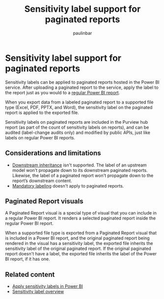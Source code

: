 ﻿---
title: Sensitivity label support for paginated reports
description: Learn about using sensitivity labels from Microsoft Purview Information Protection with paginated reports.
author: paulinbar
ms.author: painbar
ms.topic: conceptual
ms.custom:
ms.date: 05/18/2024
LocalizationGroup: Data from files
---
# Sensitivity label support for paginated reports

Sensitivity labels can be applied to paginated reports hosted in the Power BI service. After uploading a paginated report to the service, apply the label to the report just as you would to a [regular Power BI report](/power-bi/enterprise/service-security-apply-data-sensitivity-labels#apply-sensitivity-labels-in-the-power-bi-service).

When you export data from a labeled paginated report to a supported file type (Excel, PDF, PPTX, and Word), the sensitivity label on the paginated report is applied to the exported file.

Sensitivity labels on paginated reports are included in the Purview hub report (as part of the count of sensitivity labels on reports), and can be audited (label-change audits only) and modified by public APIs, just like labels on regular Power BI reports.

## Considerations and limitations

* [Downstream inheritance](service-security-sensitivity-label-downstream-inheritance.md) isn't supported. The label of an upstream model won't propagate down to its downstream paginated reports. Likewise, the label of a paginated report won't propagate down to the report’s downstream content.
* [Mandatory labeling](mandatory-label-policy.md) doesn't apply to paginated reports.

## Paginated Report visuals

A Paginated Report visual is a special type of visual that you can include in a regular Power BI report. It renders a selected paginated report inside the regular Power BI report.

When a supported file type is exported from a Paginated Report visual that is included in a Power BI report, and the original paginated report being rendered in the visual has a sensitivity label, the exported file inherits the sensitivity label of the original paginated report. If the original paginated report doesn't have a label, the exported file inherits the label of the Power BI report, if it has one.

## Related content

* [Apply sensitivity labels in Power BI](/power-bi/enterprise/service-security-apply-data-sensitivity-labels)
* [Sensitivity label overview](/power-bi/enterprise/service-security-sensitivity-label-overview)
